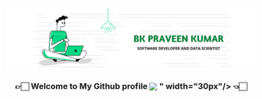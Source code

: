 <img src="https://github.com/bkpraveenkumarads/bkpraveenkumarads/blob/main/151779888_535329504077750_7855408589355417521_n.png" align="center"/>
<h3 align="center">👉🏻 Welcome to My Github profile <img src="<img src="https://github.com/bkpraveenkumarads/bkpraveenkumarads/blob/main/151779888_535329504077750_7855408589355417521_n.png" align="center"/>
" width="30px"/> 👈🏻 </h3>
